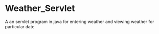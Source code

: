 # Weather_Servlet
A an servlet program in java for entering weather and viewing weather for particular date
